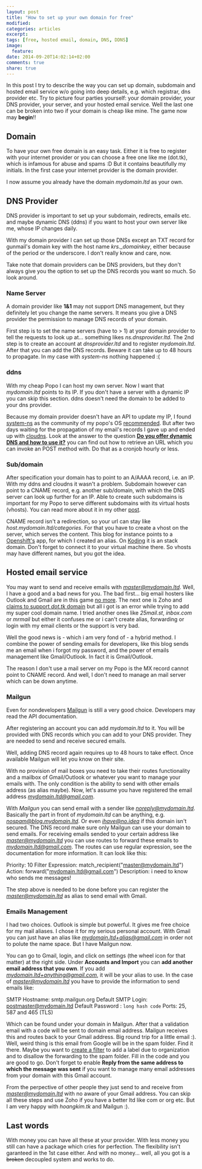 ```yaml
---
layout: post
title: "How to set up your own domain for free"
modified:
categories: articles
excerpt:
tags: [free, hosted email, domain, DNS, DDNS]
image:
  feature:
date: 2014-09-20T14:02:14+02:00
comments: true
share: true
---
```


In this post I try to describe the way you can set up domain, subdomain and hosted email service w/o going into deep details, e.g. which registrar, dns provider etc. Try to picture four parties yourself: your domain provider, your DNS provider, your server, and your hosted email service. Well the last one can be broken into two if your domain is cheap like mine. The game now may **begin**!!

## Domain

To have your own free domain is an easy task. Either it is free to register with your internet provider or you can choose a free one like me (dot.tk), which is infamous for abuse and spams :D But it contains beautifully my initials. In the first case your internet provider is the domain provider.

I now assume you already have the domain *mydomain.ltd* as your own.

## DNS Provider

DNS provider is important to set up your subdomain, redirects, emails etc. and maybe dynamic DNS (ddns) if you want to host your own server like me, whose IP changes daily.

With my domain provider I can set up those DNSs except an TXT record for gunmail's domain key with the host name *krs._domainkey*, either because of the period or the underscore. I don't really know and care, now. 

Take note that domain providers can be DNS providers, but they don't always give you the option to set up the DNS records you want so much. So look around.

### Name Server

A domain provider like **1&1** may not support DNS management, but they definitely let you change the name servers. It means you give a DNS provider the permission to manage DNS records of your domain.

First step is to set the name servers (have to > 1) at your domain provider to tell the requests to look up at... something likes *ns.dnsprovider.ltd*. The 2nd step is to create an account at *dnsprovider.ltd* and to register *mydomain.ltd*. After that you can add the DNS records. Beware it can take up to 48 hours to propagate. In my case with *system-ns* nothing happened :(

### ddns

With my cheap Popo I can host my own server. Now I want that *mydomain.ltd* points to its IP. If you don't have a server with a dynamic IP you can skip this section. ddns doesn't need the domain to be added to your dns provider.

Because my domain provider doesn't have an API to update my IP, I found [system-ns](http://system-ns.com/) as the community of my popo's OS [recommended](https://wiki.archlinux.org/index.php/Dynamic_DNS). But after two days waiting for the propagation of my email's records I gave up and ended up with [cloudns](http://cloudns.net). Look at the answer to the question [**Do you offer dynamic DNS and how to use it?**](https://www.cloudns.net/faq/#q12) you can find out how to retrieve an URL which you can invoke an POST method with. Do that as a cronjob hourly or less.

### Sub/domain

After specification your domain has to point to an A/AAAA record, i.e. an IP. With my ddns and cloudns it wasn't a problem. Subdomain however can point to a CNAME record, e.g. another sub/domain, with which the DNS server can look up further for an IP. Able to create such subdomains is important for my Popo to serve different subdomains with its virtual hosts (vhosts). You can read more about it in my other [post](https://blog.hoangkim.tk/ghost/editor/3/). 

CNAME record isn't a redirection, so your url can stay like *host.mydomain.ltd/categories*. For that you have to create a vhost on the server, which serves the content. This blog for instance points to a [Openshift's](https://www.openshift.com/) app, for which I created an alias. On [Koding](https://koding.com/) it is an stack domain. Don't forget to connect it to your virtual machine there. So vhosts may have different names, but you got the idea. 

## Hosted email service

You may want to send and receive emails with *master@mydomain.ltd*. Well, I have a good and a bad news for you. The bad first... big email hosters like Outlook and Gmail are in this game [no more](http://web.appstorm.net/roundups/email-roundups/the-best-places-to-host-your-email-with-your-own-domain/). The next one is Zoho and [claims to support *dot.tk* domain](https://forums.zoho.com/topic/add-dot-tk-domain-internal-error) but all i got is an error while trying to add my super cool domain name. I tried another ones like *25mail.st*, *inbox.com* or *mrmail* but either it confuses me or i can't create alias, forwarding or login with my email clients or the support is very bad.

Well the good news is - which i am very fond of - a hybrid method. I combine the power of sending emails for developers, like this blog sends me an email when i forgot my password, and the power of emails management like Gmail/Outlook. In fact it is Gmail/Outlook.

The reason I don't use a mail server on my Popo is the MX record cannot point to CNAME record. And well, I don't need to manage an mail server which can be down anytime.

### Mailgun

Even for nondevelopers [Mailgun](https://mailgun.com) is still a very good choice. Developers may read the API documentation.

After registering an account you can add *mydomain.ltd* to it. You will be provided with DNS records which you can add to your DNS provider. They are needed to send and receive secured emails.

Well, adding DNS record again requires up to 48 hours to take effect. Once available Mailgun will let you know on their site.

With no provision of mail boxes you need to take their routes functionality and a mailbox of Gmail/Outlook or whatever you want to manage your emails with. The only condition is the ability to send with other emails address (as alias maybe). Now, let's assume you have registered the email address *mydomain.ltd@gmail.com*.

With *Mailgun* you can send email with a sender like *noreply@mydomain.ltd*. Basically the part in front of *mydomain.ltd* can be anything, e.g. *nospam@blog.mydomain.ltd*. Or even *ihave@no.idea* if this domain isn't secured. The DNS record make sure only Mailgun can use your domain to send emails. For receiving emails sended to your certain address like *master@mydomain.ltd* you can use routes to forward these emails to *mydomain.ltd@gmail.com*. The routes can use regular expression, see the documentation for more information. It can look like this:

Priority: 10
Filter Expression: match_recipient("master@mydomain.ltd")
Action: forward("mydomain.ltd@gmail.com")
Description: i need to know who sends me messages!

The step above is needed to be done before you can register the *master@mydomain.ltd* as alias to send email with Gmail.

### Emails Management

I had two choices. Outlook is simple but powerful. It gives me free choice for my mail aliases. I chose it for my serious personal account. With Gmail you can just have an alias like *mydomain.ltd+alias@gmail.com* in order not to polute the name space. But I have Mailgun now.

You can go to Gmail, login, and click on settings (the wheel icon for that matter) at the right side. Under **Accounts and Import** you can **add another email address that you own**. If you add *mydomain.ltd+anything@gmail.com*, it will be your alias to use. In the case of *master@mydomain.ltd* you have to provide the information to send emails like: 

SMTP Hostname: smtp.mailgun.org
Default SMTP Login: postmaster@mydomain.ltd 
Default Password : `long hash code`
Ports: 25, 587 and 465 (TLS)

Which can be found under your domain in Mailgun. After that a validation email with a code will be sent to domain email address. Mailgun receives this and routes back to your Gmail address. Big round trip for a little email :). Well, weird thing is this email from Google will be in the spam folder. Find it there. Maybe you want to [create a filter](https://support.google.com/mail/answer/6579?hl=en) to add a label due to organization and to disallow the forwarding to the spam folder. Fill in the code and you are good to go. Don't forget to enable **Reply from the same address to which the message was sent** if you want to manage many email addresses from your domain with this Gmail account.

From the perpective of other people they just send to and receive from *master@mydomain.ltd* with no aware of your Gmail address. You can skip all these steps and use Zoho if you have a better ltd like com or org etc. But I am very happy with *hoangkim.tk* and Mailgun :).

## Last words

With money you can have all these at your provider. With less money you still can have a package which cries for perfection. The flexibility isn't garanteed in the 1st case either. And with no money... well, all you got is a <del>broken</del> decoupled system and works to do.